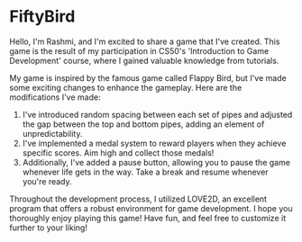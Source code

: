 # FiftyBird
Hello, I'm Rashmi, and I'm excited to share a game that I've created. This game is the result of my participation in CS50's 'Introduction to
Game Development' course, where I gained valuable knowledge from tutorials.

My game is inspired by the famous game called Flappy Bird, but I've made some exciting changes to enhance the gameplay. 
Here are the modifications I've made:

1) I've introduced random spacing between each set of pipes and adjusted the gap between the top and bottom pipes, adding an element of unpredictability.
2) I've implemented a medal system to reward players when they achieve specific scores. Aim high and collect those medals!
3) Additionally, I've added a pause button, allowing you to pause the game whenever life gets in the way. Take a break and resume whenever 
   you're ready.

Throughout the development process, I utilized LOVE2D, an excellent program that offers a robust environment for game development. 
I hope you thoroughly enjoy playing this game! Have fun, and feel free to customize it further to your liking!
